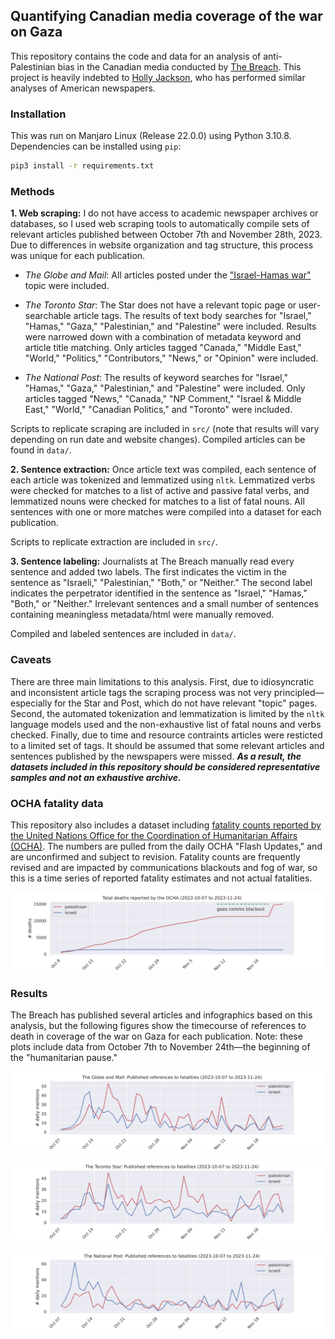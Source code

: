 ## Quantifying Canadian media coverage of the war on Gaza
This repository contains the code and data for an analysis of anti-Palestinian bias in the Canadian media conducted by [The Breach](htttp://www.breachmedia.ca).
This project is heavily indebted to [Holly Jackson](https://github.com/hollyjackson/casualty_mentions_nyt/), who has performed similar analyses of American newspapers.

### **Installation**
This was run on Manjaro Linux (Release 22.0.0) using Python 3.10.8. Dependencies can be installed using `pip`:
```bash
pip3 install -r requirements.txt
```

### **Methods**
**1. Web scraping:** I do not have access to academic newspaper archives or databases, so I used web scraping tools to automatically compile sets of relevant articles published between October 7th and November 28th, 2023. Due to differences in website organization and tag structure, this process was unique for each publication.

- *The Globe and Mail*: All articles posted under the ["Israel-Hamas war"](https://www.theglobeandmail.com/topics/israel-hamas-war/) topic were included.

- *The Toronto Star*: The Star does not have a relevant topic page or user-searchable article tags. The results of text body searches for "Israel," "Hamas," "Gaza," "Palestinian," and "Palestine" were included. Results were narrowed down with a combination of metadata keyword and article title matching. Only articles tagged "Canada," "Middle East," "World," "Politics," "Contributors," "News," or "Opinion" were included.

- *The National Post*: The results of keyword searches for "Israel," "Hamas," "Gaza," "Palestinian," and "Palestine" were included. Only articles tagged "News," "Canada," "NP Comment," "Israel & Middle East," "World," "Canadian Politics," and "Toronto" were included. 

Scripts to replicate scraping are included in `src/` (note that results will vary depending on run date and website changes).
Compiled articles can be found in `data/`.

**2. Sentence extraction:** Once article text was compiled, each sentence of each article was tokenized and lemmatized using `nltk`. Lemmatized verbs were checked for matches to a list of active and passive fatal verbs, and lemmatized nouns were checked for matches to a list of fatal nouns. All sentences with one or more matches were compiled into a dataset for each publication.

Scripts to replicate extraction are included in `src/`.

**3. Sentence labeling:** Journalists at The Breach manually read every sentence and added two labels. The first indicates the victim in the sentence as "Israeli," "Palestinian," "Both," or "Neither." The second label indicates the perpetrator identified in the sentence as "Israel," "Hamas," "Both," or "Neither." Irrelevant sentences and a small number of sentences containing meaningless metadata/html were manually removed.

Compiled and labeled sentences are included in `data/`.

### **Caveats**
There are three main limitations to this analysis. First, due to idiosyncratic and inconsistent article tags the scraping process was not very principled—especially for the Star and Post, which do not have relevant "topic" pages. Second, the automated tokenization and lemmatization is limited by the `nltk` language models used and the non-exhaustive list of fatal nouns and verbs checked. Finally, due to time and resource contraints articles were resticted to a limited set of tags. It should be assumed that some relevant articles and sentences published by the newspapers were missed. ***As a result, the datasets included in this repository should be considered representative samples and not an exhaustive archive.***

### **OCHA fatality data**
This repository also includes a dataset including [fatality counts reported by the United Nations Office for the Coordination of Humanitarian Affairs (OCHA)](https://www.ochaopt.org/data/casualties). The numbers are pulled from the daily OCHA "Flash Updates," and are unconfirmed and subject to revision. Fatality counts are frequently revised and are impacted by communications blackouts and fog of war, so this is a time series of reported fatality estimates and not actual fatalities. 

![](./figures/ocha_deaths.png)

### **Results**
The Breach has published several articles and infographics based on this analysis, but the following figures show the timecourse of references to death in coverage of the war on Gaza for each publication. Note: these plots include data from October 7th to November 24th—the beginning of the "humanitarian pause."

![](./figures/globe_death_mentions.png)

![](./figures/star_death_mentions.png)

![](./figures/post_death_mentions.png)